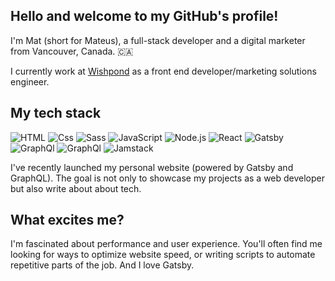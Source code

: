 ## Hello and welcome to my GitHub's profile!

I'm Mat (short for Mateus), a full-stack developer and a digital marketer from Vancouver, Canada. 🇨🇦

I currently work at [Wishpond](https://www.wishpond.com/) as a front end developer/marketing solutions engineer.

## My tech stack

<img alt="HTML" src="https://img.shields.io/badge/HTML-E34F26?logo=html5&logoColor=white&style=for-the-badge" /> <img alt="Css" src="https://img.shields.io/badge/CSS-1572B6?logo=css3&logoColor=white&style=for-the-badge" /> <img alt="Sass" src="https://img.shields.io/badge/Sass-CC6699?logo=sass&logoColor=white&style=for-the-badge" /> <img alt="JavaScript" src="https://img.shields.io/badge/JavaScript-F7DF1E?logo=javascript&logoColor=black&style=for-the-badge" /> <img alt="Node.js" src="https://img.shields.io/badge/Node.js-339933?logo=node.js&logoColor=white&style=for-the-badge" /> <img alt="React" src="https://img.shields.io/badge/React-61DAFB?logo=react&logoColor=black&style=for-the-badge" /> <img alt="Gatsby" src="https://img.shields.io/badge/Gatsby-663399?logo=gatsby&logoColor=white&style=for-the-badge" /> <img alt="GraphQl" src="https://img.shields.io/badge/GraphQL-E10098?logo=graphql&logoColor=white&style=for-the-badge" /> <img alt="GraphQl" src="https://img.shields.io/badge/WordPress-00749C?logo=wordpress&logoColor=white&style=for-the-badge" /> <img alt="Jamstack" src="https://img.shields.io/badge/Jamstack-F0047F?logo=Jamstack&logoColor=white&style=for-the-badge" />

I've recently launched my personal website (powered by Gatsby and GraphQL). The goal is not only to showcase my projects as a web developer but also write about about tech.

## What excites me?

I'm fascinated about performance and user experience. You'll often find me looking for ways to optimize website speed, or writing scripts to automate repetitive parts of the job. And I love Gatsby.
